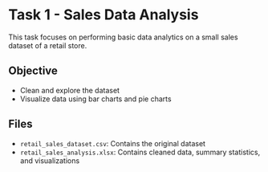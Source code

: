 # Task 1 - Sales Data Analysis

This task focuses on performing basic data analytics on a small sales dataset of a retail store.

## Objective
- Clean and explore the dataset
- Visualize data using bar charts and pie charts

## Files
- `retail_sales_dataset.csv`: Contains the original dataset
- `retail_sales_analysis.xlsx`: Contains cleaned data, summary statistics, and visualizations
